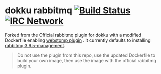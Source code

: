 # dokku rabbitmq [![Build Status](https://img.shields.io/circleci/project/github/dokku/dokku-rabbitmq.svg?branch=master&style=flat-square "Build Status")](https://circleci.com/gh/dokku/dokku-rabbitmq/tree/master) [![IRC Network](https://img.shields.io/badge/irc-freenode-blue.svg?style=flat-square "IRC Freenode")](https://webchat.freenode.net/?channels=dokku)

Forked from the Official rabbitmq plugin for dokku with a modified Dockerfile enabling [webstomp plugin](https://www.rabbitmq.com/web-stomp.html) . It currently defaults to installing [rabbitmq:3.9.5-management](https://hub.docker.com/_/rabbitmq/).

> Do not use the plugin from this repo, use the updated Dockerfile to build your own image, then use the image with the official rabbitmq plugin.
